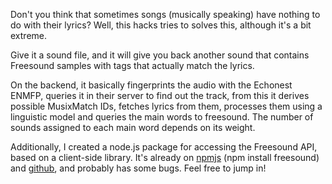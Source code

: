Don't you think that sometimes songs (musically speaking) have nothing to do with their lyrics? Well, this hacks tries to solves this, although it's a bit extreme.

Give it a sound file, and it will give you back another sound that contains Freesound samples with tags that actually match the lyrics.

On the backend, it basically fingerprints the audio with the Echonest ENMFP, queries it in their server to find out the track, from this it derives possible MusixMatch IDs, fetches lyrics from them, processes them using a linguistic model and queries the main words to freesound. The number of sounds assigned to each main word depends on its weight.

Additionally, I created a node.js package for accessing the Freesound API, based on a client-side library. It's already on [npmjs](https://npmjs.org/package/freesound) (npm install freesound) and [github](https://github.com/lemonzi/node-freesound), and probably has some bugs. Feel free to jump in! 
